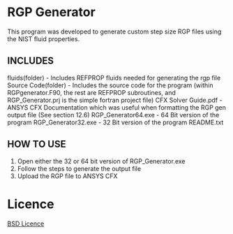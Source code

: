 RGP Generator
=============

This program was developed to generate custom step size RGP files using the NIST fluid properties.

INCLUDES
---------
fluids(folder) - Includes REFPROP fluids needed for generating the rgp file
Source Code(folder) - Includes the source code for the program (within RGPgenerator.F90, the rest are REFPROP subroutines, and RGP_Generator.prj is the simple fortran project file)
CFX Solver Guide.pdf - ANSYS CFX Documentation which was useful when formatting the RGP gen output file (See section 12.6)
RGP_Generator64.exe - 64 Bit version of the program
RGP_Generator32.exe -  32 Bit version of the program
README.txt

HOW TO USE
-----------
1) Open either the 32 or 64 bit version of RGP_Generator.exe
2) Follow the steps to generate the output file
3) Upload the RGP file to ANSYS CFX

Licence
=======

[BSD Licence](http://opensource.org/licenses/bsd-license.php)
